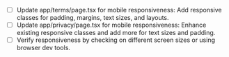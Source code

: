 - [ ] Update app/terms/page.tsx for mobile responsiveness: Add responsive classes for padding, margins, text sizes, and layouts.
- [ ] Update app/privacy/page.tsx for mobile responsiveness: Enhance existing responsive classes and add more for text sizes and padding.
- [ ] Verify responsiveness by checking on different screen sizes or using browser dev tools.
